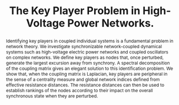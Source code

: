 ---
layout: talk
title:  The Key Player Problem in High-Voltage Power Networks.
name:  Melvyn Tyloo 
talk-url: 
abstract: Identifying key players in coupled individual systems is a fundamental problem in network theory. We investigate synchronizable network-coupled dynamical systems such as high-voltage electric power networks and coupled oscillators on complex networks. We define key players as nodes that, once perturbed, generate the largest excursion away from synchrony. A spectral decomposition of the coupling matrix gives an elegant solution to this identification problem. We show that, when the coupling matrix is Laplacian, key players are peripheral in the sense of a centrality measure and global network indices defined from effective resistance distances. The resistance distances can then be used to establish rankings of the nodes according to their impact on the overall synchronous state when they are perturbed. 
session: contributed
---